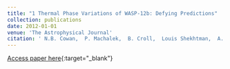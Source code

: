 ```yaml
---
title: "1 Thermal Phase Variations of WASP-12b: Defying Predictions"
collection: publications
date: 2012-01-01
venue: 'The Astrophysical Journal'
citation: ' N.B. Cowan,  P. Machalek,  B. Croll,  Louis Shekhtman,  A. Burrows,  D. Deming,  T. Greene,  J. Hora, &quot;Thermal Phase Variations of WASP-12b: Defying Predictions.&quot; The Astrophysical Journal, 2012.'
---
```

[Access paper here](https://iopscience.iop.org/article/10.1088/0004-637X/747/1/82/meta){:target="_blank"}
